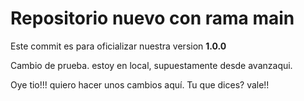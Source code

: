 # Repositorio nuevo con rama main

Este commit es para oficializar nuestra version **1.0.0**

Cambio de prueba. estoy en local, supuestamente desde avanzaqui.

Oye tio!!!
quiero hacer unos cambios aquí.
Tu que dices? vale!!
